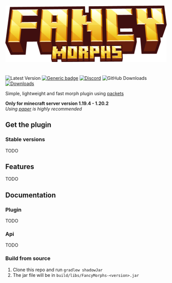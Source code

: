 ![](fancymorphs_title.png)

#                       

![Latest Version](https://img.shields.io/github/v/release/FancyMcPlugins/FancyMorphs?style=flat-square)
[![Generic badge](https://img.shields.io/badge/folia-supported-green.svg)](https://shields.io/)
[![Discord](https://img.shields.io/discord/899740810956910683?color=7289da&logo=Discord&label=Discord&style=flat-square)](https://discord.gg/ZUgYCEJUEx)
![GitHub Downloads](https://img.shields.io/github/downloads/FancyMcPlugins/FancyMorphs/total?logo=GitHub&style=flat-square)
[![Downloads](https://img.shields.io/modrinth/dt/fancymorphs?color=00AF5C&label=modrinth&style=flat&logo=modrinth)](https://modrinth.com/plugin/fancynpcs/versions)

Simple, lightweight and fast morph plugin using [packets](https://wiki.vg/Protocol)

**Only for minecraft server version 1.19.4 - 1.20.2**<br>
_Using [paper](https://papermc.io/downloads) is highly recommended_

## Get the plugin

### Stable versions

TODO

## Features

TODO

## Documentation

### Plugin

TODO

### Api

TODO

### Build from source

1. Clone this repo and run `gradlew shadowJar`
2. The jar file will be in `build/libs/FancyMorphs-<version>.jar`
